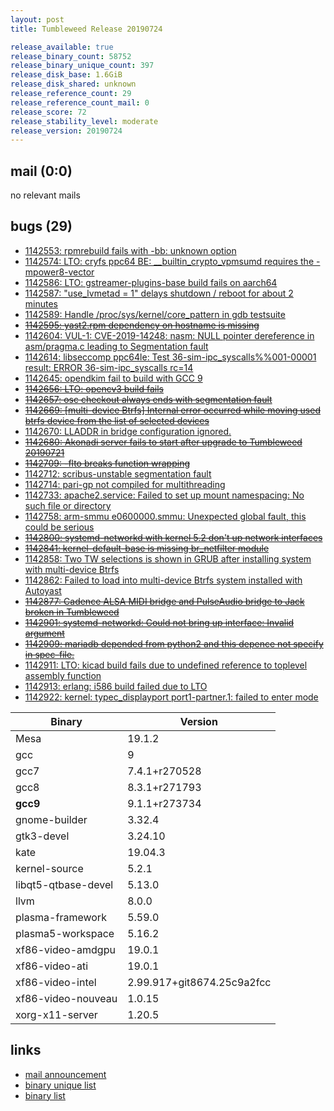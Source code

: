 ```yaml
---
layout: post
title: Tumbleweed Release 20190724

release_available: true
release_binary_count: 58752
release_binary_unique_count: 397
release_disk_base: 1.6GiB
release_disk_shared: unknown
release_reference_count: 29
release_reference_count_mail: 0
release_score: 72
release_stability_level: moderate
release_version: 20190724
---
```


## mail (0:0)

no relevant mails

## bugs (29)

<!--more-->

- [1142553: rpmrebuild fails with -bb: unknown option](https://bugzilla.opensuse.org/show_bug.cgi?id=1142553)
- [1142574: LTO: cryfs ppc64 BE: __builtin_crypto_vpmsumd requires the -mpower8-vector](https://bugzilla.opensuse.org/show_bug.cgi?id=1142574)
- [1142586: LTO: gstreamer-plugins-base build fails on aarch64](https://bugzilla.opensuse.org/show_bug.cgi?id=1142586)
- [1142587: "use_lvmetad = 1" delays shutdown / reboot for about 2 minutes](https://bugzilla.opensuse.org/show_bug.cgi?id=1142587)
- [1142589: Handle /proc/sys/kernel/core_pattern in gdb testsuite](https://bugzilla.opensuse.org/show_bug.cgi?id=1142589)
- ~~[1142595: yast2.rpm dependency on hostname is missing](https://bugzilla.opensuse.org/show_bug.cgi?id=1142595)~~
- [1142604: VUL-1: CVE-2019-14248: nasm: NULL pointer dereference in asm/pragma.c leading to Segmentation fault](https://bugzilla.opensuse.org/show_bug.cgi?id=1142604)
- [1142614: libseccomp ppc64le: Test 36-sim-ipc_syscalls%%001-00001 result:   ERROR 36-sim-ipc_syscalls rc=14](https://bugzilla.opensuse.org/show_bug.cgi?id=1142614)
- [1142645: opendkim fail to build with GCC 9](https://bugzilla.opensuse.org/show_bug.cgi?id=1142645)
- ~~[1142656: LTO: opencv3 build fails](https://bugzilla.opensuse.org/show_bug.cgi?id=1142656)~~
- ~~[1142657: osc checkout always ends with segmentation fault](https://bugzilla.opensuse.org/show_bug.cgi?id=1142657)~~
- ~~[1142669: \[multi-device Btrfs\] Internal error occurred while moving used btrfs device from the list of selected devices](https://bugzilla.opensuse.org/show_bug.cgi?id=1142669)~~
- [1142670: LLADDR in bridge configuration ignored.](https://bugzilla.opensuse.org/show_bug.cgi?id=1142670)
- ~~[1142680: Akonadi server fails to start after upgrade to Tumbleweed 20190721](https://bugzilla.opensuse.org/show_bug.cgi?id=1142680)~~
- ~~[1142709: -flto breaks function wrapping](https://bugzilla.opensuse.org/show_bug.cgi?id=1142709)~~
- [1142712: scribus-unstable segmentation fault](https://bugzilla.opensuse.org/show_bug.cgi?id=1142712)
- [1142714: pari-gp not compiled for multithreading](https://bugzilla.opensuse.org/show_bug.cgi?id=1142714)
- [1142733: apache2.service: Failed to set up mount namespacing: No such file or directory](https://bugzilla.opensuse.org/show_bug.cgi?id=1142733)
- [1142758: arm-smmu e0600000.smmu: Unexpected global fault, this could be serious](https://bugzilla.opensuse.org/show_bug.cgi?id=1142758)
- ~~[1142800: systemd-networkd with kernel 5.2 don't up network interfaces](https://bugzilla.opensuse.org/show_bug.cgi?id=1142800)~~
- ~~[1142841: kernel-default-base is missing br_netfilter module](https://bugzilla.opensuse.org/show_bug.cgi?id=1142841)~~
- [1142858: Two TW selections is shown in GRUB after installing system with multi-device Btrfs](https://bugzilla.opensuse.org/show_bug.cgi?id=1142858)
- [1142862: Failed to load into multi-device Btrfs system installed with Autoyast](https://bugzilla.opensuse.org/show_bug.cgi?id=1142862)
- ~~[1142877: Cadence ALSA MIDI bridge and PulseAudio bridge to Jack broken in Tumbleweed](https://bugzilla.opensuse.org/show_bug.cgi?id=1142877)~~
- ~~[1142901: systemd-networkd: Could not bring up interface: Invalid argument](https://bugzilla.opensuse.org/show_bug.cgi?id=1142901)~~
- ~~[1142909: mariadb depended from python2 and this depence not specify in spec-file.](https://bugzilla.opensuse.org/show_bug.cgi?id=1142909)~~
- [1142911: LTO: kicad build fails due to undefined reference to toplevel assembly function](https://bugzilla.opensuse.org/show_bug.cgi?id=1142911)
- [1142913: erlang: i586 build failed due to LTO](https://bugzilla.opensuse.org/show_bug.cgi?id=1142913)
- [1142922: kernel: typec_displayport port1-partner.1: failed to enter mode](https://bugzilla.opensuse.org/show_bug.cgi?id=1142922)

Binary | Version
--- | ---
Mesa | 19.1.2
gcc | 9
gcc7 | 7.4.1+r270528
gcc8 | 8.3.1+r271793
**gcc9** | 9.1.1+r273734
gnome-builder | 3.32.4
gtk3-devel | 3.24.10
kate | 19.04.3
kernel-source | 5.2.1
libqt5-qtbase-devel | 5.13.0
llvm | 8.0.0
plasma-framework | 5.59.0
plasma5-workspace | 5.16.2
xf86-video-amdgpu | 19.0.1
xf86-video-ati | 19.0.1
xf86-video-intel | 2.99.917+git8674.25c9a2fcc
xf86-video-nouveau | 1.0.15
xorg-x11-server | 1.20.5

## links

- [mail announcement](https://lists.opensuse.org/opensuse-factory/2019-07/msg00359.html)
- [binary unique list](http://download.opensuse.org/history/20190724/rpm.unique.list)
- [binary list](http://download.opensuse.org/history/20190724/rpm.list)
